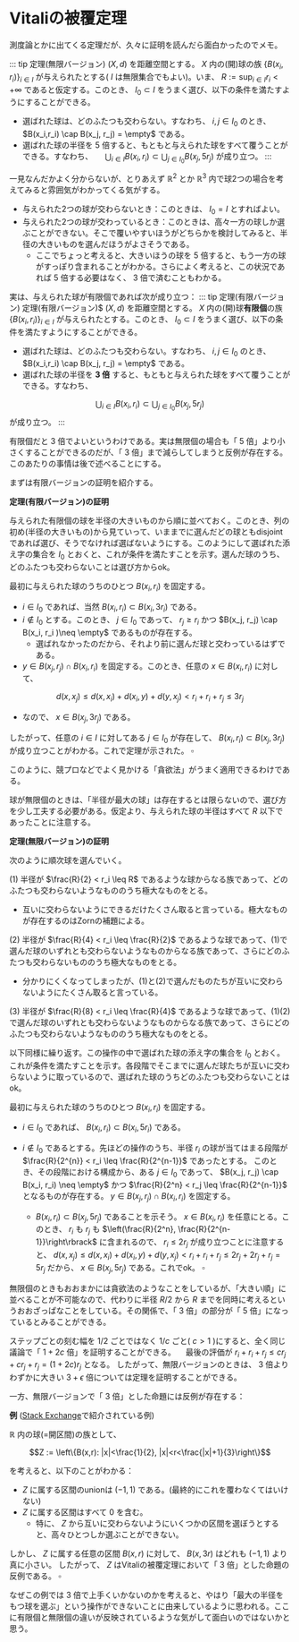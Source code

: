 # Vitaliの被覆定理
測度論とかに出てくる定理だが、久々に証明を読んだら面白かったのでメモ。

::: tip 定理(無限バージョン)
 $(X,d)$ を距離空間とする。 $X$ 内の(開)球の族 $\{B(x_i,r_i)\}_{i \in I}$ が与えられたとする( $I$ は無限集合でもよい)。いま、 $R:= \sup_{ i \in I}r_i < +\infty$ であると仮定する。このとき、 $I_0 \subset I$ をうまく選び、以下の条件を満たすようにすることができる。
- 選ばれた球は、どのふたつも交わらない。すなわち、 $i,j \in I_0$ のとき、 $B(x_i,r_i) \cap B(x_j, r_j) = \empty$ である。
- 選ばれた球の半径を $5$ 倍すると、もともと与えられた球をすべて覆うことができる。すなわち、
　 $\bigcup_{i \in I} B(x_i, r_i) \subset \bigcup_{j \in I_0} B(x_j, 5r_j)$ 
が成り立つ。
:::

一見なんだかよく分からないが、とりあえず $\mathbb{R}^2$ とか $\mathbb{R}^3$ 内で球2つの場合を考えてみると雰囲気がわかってくる気がする。
- 与えられた2つの球が交わらないとき：このときは、 $I_0 = I$ とすればよい。
- 与えられた2つの球が交わっているとき：このときは、高々一方の球しか選ぶことができない。そこで覆いやすいほうがどちらかを検討してみると、半径の大きいものを選んだほうがよさそうである。
    - ここでちょっと考えると、大きいほうの球を $5$ 倍すると、もう一方の球がすっぽり含まれることがわかる。さらによく考えると、この状況であれば $5$ 倍する必要はなく、 $3$ 倍で済むこともわかる。

実は、与えられた球が有限個であれば次が成り立つ：
::: tip 定理(有限バージョン)
定理(有限バージョン)$   $(X,d)$ を距離空間とする。 $X$ 内の(開)球**有限個**の族 $\{B(x_i,r_i)\}_{i \in I}$ が与えられたとする。このとき、 $I_0 \subset I$ をうまく選び、以下の条件を満たすようにすることができる。
- 選ばれた球は、どのふたつも交わらない。すなわち、 $i,j \in I_0$ のとき、 $B(x_i,r_i) \cap B(x_j, r_j) = \empty$ である。
- 選ばれた球の半径を **$3$ 倍** すると、もともと与えられた球をすべて覆うことができる。すなわち、

$$\bigcup_{i \in I} B(x_i, r_i) \subset \bigcup_{j \in I_0} B(x_j, 5r_j)$$
が成り立つ。
:::

有限個だと $3$ 倍でよいというわけである。実は無限個の場合も「 $5$ 倍」より小さくすることができるのだが、「 $3$ 倍」まで減らしてしまうと反例が存在する。このあたりの事情は後で述べることにする。

まずは有限バージョンの証明を紹介する。

**定理(有限バージョン)の証明**

与えられた有限個の球を半径の大きいものから順に並べておく。このとき、列の初め(半径の大きいもの)から見ていって、いままでに選んだどの球ともdisjointであれば選び、そうでなければ選ばないようにする。このようにして選ばれた添え字の集合を $I_0$ とおくと、これが条件を満たすことを示す。選んだ球のうち、どのふたつも交わらないことは選び方からok。

最初に与えられた球のうちのひとつ $B(x_i, r_i)$ を固定する。
-  $i \in I_0$ であれば、当然 $B(x_i, r_i) \subset B(x_i, 3r_i)$ である。
-  $i \not \in I_0$ とする。このとき、 $j \in I_0$ であって、 $r_j \geq r_i$ かつ $B(x_j, r_j) \cap B(x_i, r_i )\neq \empty$ であるものが存在する。
    - 選ばれなかったのだから、それより前に選んだ球と交わっているはずである。
-  $y \in B(x_j, r_j) \cap B(x_i, r_i)$ を固定する。このとき、任意の $x \in B(x_i, r_i)$ に対して、

$$ d(x,x_j) \leq d(x,x_i) + d(x_i, y) + d(y,x_j) < r_i + r_i + r_j \leq 3r_j$$
- なので、 $x \in B(x_j, 3r_j)$ である。

したがって、任意の $i \in I$ に対してある $j \in I_0$ が存在して、 $B(x_i, r_i) \subset B(x_j, 3r_j)$ が成り立つことがわかる。これで定理が示された。 $\square$ 

このように、競プロなどでよく見かける「貪欲法」がうまく適用できるわけである。

球が無限個のときは、「半径が最大の球」は存在するとは限らないので、選び方を少し工夫する必要がある。仮定より、与えられた球の半径はすべて $R$ 以下であったことに注意する。

**定理(無限バージョン)の証明**

次のように順次球を選んでいく。

(1) 半径が $\frac{R}{2} < r_i \leq R$ であるような球からなる族であって、どのふたつも交わらないようなもののうち極大なものをとる。
- 互いに交わらないようにできるだけたくさん取ると言っている。極大なものが存在するのはZornの補題による。

(2) 半径が $\frac{R}{4} < r_i \leq \frac{R}{2}$ であるような球であって、(1)で選んだ球のいずれとも交わらないようなものからなる族であって、さらにどのふたつも交わらないもののうち極大なものをとる。
- 分かりにくくなってしまったが、(1)と(2)で選んだものたちが互いに交わらないようにたくさん取ると言っている。

(3) 半径が $\frac{R}{8} < r_i \leq \frac{R}{4}$ であるような球であって、(1)(2)で選んだ球のいずれとも交わらないようなものからなる族であって、さらにどのふたつも交わらないようなもののうち極大なものをとる。

以下同様に繰り返す。この操作の中で選ばれた球の添え字の集合を $I_0$ とおく。これが条件を満たすことを示す。各段階でそこまでに選んだ球たちが互いに交わらないように取っているので、選ばれた球のうちどのふたつも交わらないことはok。

最初に与えられた球のうちのひとつ $B(x_i, r_i)$ を固定する。
-  $i \in I_0$ であれば、 $B(x_i, r_i) \subset B(x_i, 5r_i)$ である。
-  $i \not \in I_0$ であるとする。先ほどの操作のうち、半径 $r_i$ の球が当てはまる段階が $\frac{R}{2^{n}} < r_i \leq \frac{R}{2^{n-1}}$ であったとする。
このとき、その段階における構成から、ある $j \in I_0$ であって、 $B(x_j, r_j) \cap B(x_i, r_i) \neq \empty$ かつ $\frac{R}{2^n} < r_j \leq \frac{R}{2^{n-1}}$ となるものが存在する。
$y \in  B(x_j, r_j) \cap B(x_i, r_i)$ を固定する。 

    - $B(x_i, r_i)\subset B(x_j, 5r_j)$ であることを示そう。 $x \in B(x_i, r_i)$ を任意にとる。このとき、 
$r_i$ も $r_j$ も $\left(\frac{R}{2^n}, \frac{R}{2^{n-1}}\right\rbrack$ に含まれるので、 $r_i \leq 2r_j$ が成り立つことに注意すると、
$d(x, x_j) \leq d(x, x_i)+d(x_i, y) + d(y,x_j) < r_i + r_i + r_j \leq 2r_j + 2r_j + r_j = 5r_j$ 
だから、 $x \in B(x_j, 5r_j)$ である。これでok。 $\square$ 

無限個のときもおおまかには貪欲法のようなことをしているが、「大きい順」に並べることが不可能なので、代わりに半径 $R/2$ から $R$ までを同時に考えるというおおざっぱなことをしている。その関係で、「 $3$ 倍」の部分が「 $5$ 倍」になっているとみることができる。

ステップごとの刻む幅を $1/2$ ごとではなく $1/c$ ごと( $c>1$ )にすると、全く同じ議論で「 $1+2c$ 倍」を証明することができる。
　最後の評価が $r_i + r_i + r_j \leq cr_j + cr_j + r_j = (1+2c)r_j$ となる。
したがって、無限バージョンのときは、 $3$ 倍よりわずかに大きい $3+\epsilon$ 倍については定理を証明することができる。

一方、無限バージョンで「 $3$ 倍」とした命題には反例が存在する：

**例** ([Stack Exchange](https://math.stackexchange.com/questions/2880025/why-is-3-a-bad-constant-in-the-vitali-covering-lemma-infinite-version)で紹介されている例)

$\mathbb{R}$ 内の球(=開区間)の族として、

$$Z := \left\{B(x,r): |x|<\frac{1}{2}, |x|<r<\frac{|x|+1}{3}\right\}$$

を考えると、以下のことがわかる：
- $Z$ に属する区間のunionは $(-1, 1)$ である。(最終的にこれを覆わなくてはいけない)
- $Z$ に属する区間はすべて $0$ を含む。
    - 特に、 $Z$ から互いに交わらないようにいくつかの区間を選ぼうとすると、高々ひとつしか選ぶことができない。

しかし、 $Z$ に属する任意の区間 $B(x,r)$ に対して、 $B(x,3r)$ はどれも $(-1,1)$ より真に小さい。
したがって、 $Z$ はVitaliの被覆定理において「 $3$ 倍」とした命題の反例である。 $\square$ 

なぜこの例では $3$ 倍で上手くいかないのかを考えると、やはり「最大の半径をもつ球を選ぶ」という操作ができないことに由来しているように思われる。ここに有限個と無限個の違いが反映されているような気がして面白いのではないかと思う。